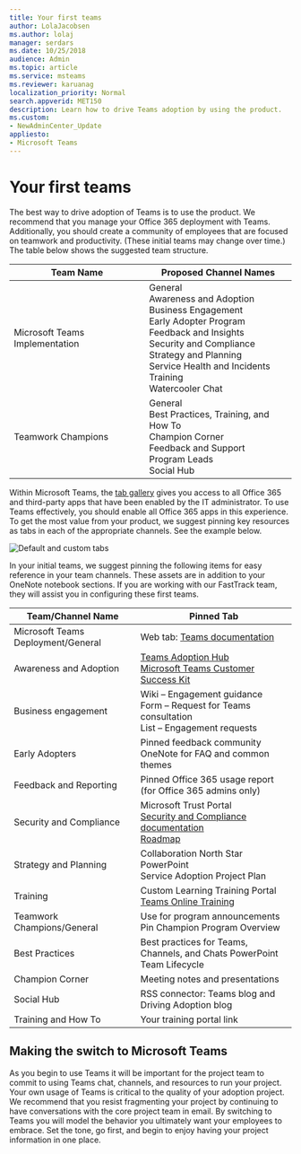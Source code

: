 ```yaml
---
title: Your first teams
author: LolaJacobsen
ms.author: lolaj
manager: serdars
ms.date: 10/25/2018
audience: Admin
ms.topic: article
ms.service: msteams
ms.reviewer: karuanag
localization_priority: Normal
search.appverid: MET150
description: Learn how to drive Teams adoption by using the product.
ms.custom:
- NewAdminCenter_Update
appliesto: 
- Microsoft Teams
---
```


# Your first teams

The best way to drive adoption of Teams is to use the product. We recommend that you manage your Office 365 deployment with Teams. Additionally, you should create a community of employees that are focused on teamwork and productivity. (These initial teams may change over time.) The table below shows the suggested team structure.

| Team Name | Proposed Channel Names |
| --------- | ---------------------- |
| Microsoft Teams Implementation | General <br/> Awareness and Adoption <br/> Business Engagement <br/> Early Adopter Program <br/> Feedback and Insights <br/> Security and Compliance <br/> Strategy and Planning <br/> Service Health and Incidents <br/> Training <br/> Watercooler Chat |
| Teamwork Champions | General <br/> Best Practices, Training, and How To <br/> Champion Corner <br/> Feedback and Support <br/> Program Leads <br/> Social Hub |

Within Microsoft Teams, the [tab gallery](https://docs.microsoft.com/en-us/microsoftteams/platform/concepts/tabs/tabs-overview) gives you access to all Office 365 and third-party apps that have been enabled by the IT administrator. To use Teams effectively, you should enable all Office 365 apps in this experience. To get the most value from your product, we suggest pinning key resources as tabs in each of the appropriate channels. See the example below.

![Default and custom tabs](/media/teams-adoption-tab-example.png)

In your initial teams, we suggest pinning the following items for easy reference in your team channels. These assets are in addition to your OneNote notebook sections. If you are working with our FastTrack team, they will assist you in configuring these first teams. 

|Team/Channel Name | Pinned Tab |
|----------------- | ---------- |
| Microsoft Teams Deployment/General | Web tab: [Teams documentation](microsoft-teams.md) |
| Awareness and Adoption | [Teams Adoption Hub](https://aka.ms/DriveTeamsAdoption)<br/>[Microsoft Teams Customer Success Kit](https://download.microsoft.com/download/A/E/9/AE984CD4-CF4B-41E7-9ABD-6735E3F01897/MicrosoftTeamsCustomerSuccessKit.zip)|
| Business engagement | Wiki – Engagement guidance<br/>Form – Request for Teams consultation<br/>List – Engagement requests |
|Early Adopters | Pinned feedback community <br/> OneNote for FAQ and common themes |
| Feedback and Reporting | Pinned Office 365 usage report (for Office 365 admins only) |
| Security and Compliance | Microsoft Trust Portal <br/> [Security and Compliance documentation](security-compliance-overview.md)<br/> [Roadmap](https://docs.microsoft.com/office365/securitycompliance/security-roadmap) |
| Strategy and Planning | Collaboration North Star PowerPoint <br/> Service Adoption Project Plan |
| Training | Custom Learning Training Portal <br/> [Teams Online Training](https://aka.ms/TeamsTraining) |
| Teamwork Champions/General | Use for program announcements <br/> Pin Champion Program Overview |
| Best Practices | Best practices for Teams, Channels, and Chats PowerPoint <br/> Team Lifecycle |
| Champion Corner | Meeting notes and presentations |
| Social Hub | RSS connector: Teams blog and Driving Adoption blog |
| Training and How To | Your training portal link |

## Making the switch to Microsoft Teams

As you begin to use Teams it will be important for the project team to commit to using Teams chat, channels, and resources to run your project. Your own usage of Teams is critical to the quality of your adoption project. We recommend that you resist fragmenting your project by continuing to have conversations with the core project team in email. By switching to Teams you will model the behavior you ultimately want your employees to embrace. Set the tone, go first, and begin to enjoy having your project information in one place.  
